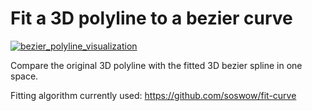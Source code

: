 # Fit a 3D polyline to a bezier curve

[![bezier_polyline_visualization](https://user-images.githubusercontent.com/1710598/45087978-f51ce880-b107-11e8-8528-cde61b503d52.png)](https://nylki.github.io/fit-bezier-3d-visualization/)

Compare the original 3D polyline with the fitted 3D bezier spline in one space.

Fitting algorithm currently used: https://github.com/soswow/fit-curve

